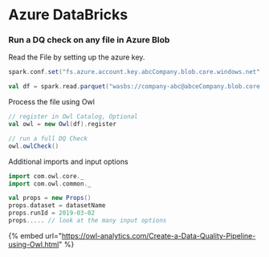 # Azure DataBricks

### Run a DQ check on any file in Azure Blob

Read the File by setting up the azure key.

```scala
spark.conf.set("fs.azure.account.key.abcCompany.blob.core.windows.net","GBB6Upzj4AxQld7cFv7wBYNoJzIp/WEv/5NslqszY3nAAlsalBNQ==")

val df = spark.read.parquet("wasbs://company-abc@abceCompany.blob.core.windows.net/FILE_NAME/20190201_FILE_NAME.parquet")
```

Process the file using Owl

```scala
// register in Owl Catalog, Optional
val owl = new Owl(df).register

// run a full DQ Check
owl.owlCheck()
```

Additional imports and input options

```scala
import com.owl.core._
import com.owl.common._

val props = new Props()
props.dataset = datasetName
props.runId = 2019-03-02
props..... // look at the many input options
```

{% embed url="https://owl-analytics.com/Create-a-Data-Quality-Pipeline-using-Owl.html" %}
